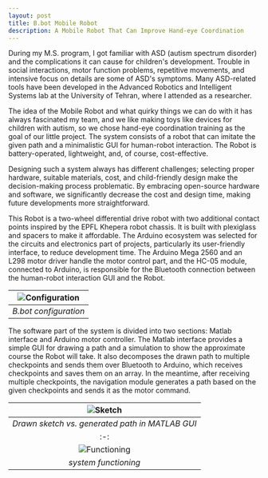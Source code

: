```yaml
---
layout: post
title: B.bot Mobile Robot 
description: A Mobile Robot That Can Improve Hand-eye Coordination
---
```

During my M.S. program, I got familiar with ASD (autism spectrum disorder) and the complications it can cause for children's development. Trouble in social interactions, motor function problems, repetitive movements, and intensive focus on details are some of ASD's symptoms. Many ASD-related tools have been developed in the Advanced Robotics and Intelligent Systems lab at the University of Tehran, where I attended as a researcher.

The idea of the Mobile Robot and what quirky things we can do with it has always fascinated my team, and we like making toys like devices for children with autism, so we chose hand-eye coordination training as the goal of our little project. The system consists of a robot that can imitate the given path and a minimalistic GUI for human-robot interaction. The Robot is battery-operated, lightweight, and, of course, cost-effective.

Designing such a system always has different challenges; selecting proper hardware, suitable materials, cost, and child-friendly design make the decision-making process problematic. By embracing open-source hardware and software, we significantly decrease the cost and design time, making future developments more straightforward.

This Robot is a two-wheel differential drive robot with two additional contact points inspired by the EPFL Khepera robot chassis. It is built with plexiglass and spacers to make it affordable. The Arduino ecosystem was selected for the circuits and electronics part of projects, particularly its user-friendly interface, to reduce development time. The Arduino Mega 2560 and an L298 motor driver handle the motor control part, and the HC-05 module, connected to Arduino, is responsible for the Bluetooth connection between the human-robot interaction GUI and the Robot.


|![Configuration](https://alireza-kargar.github.io/assets/Bbot/configuration.png)|
|:-:|
|*B.bot configuration*|

The software part of the system is divided into two sections: Matlab interface and Arduino motor controller. The Matlab interface provides a simple GUI for drawing a path and a simulation to show the approximate course the Robot will take. It also decomposes the drawn path to multiple checkpoints and sends them over Bluetooth to Arduino, which receives checkpoints and saves them on an array. In the meantime, after receiving multiple checkpoints, the navigation module generates a path based on the given checkpoints and sends it as the motor command.

|![Sketch](https://alireza-kargar.github.io/assets/Bbot/sketch.PNG)|
|:-:|
|*Drawn sketch  vs. generated path in MATLAB GUI*|
|:-:|
|![Functioning](https://alireza-kargar.github.io/assets/Bbot/functioning.gif)|
|*system functioning*|